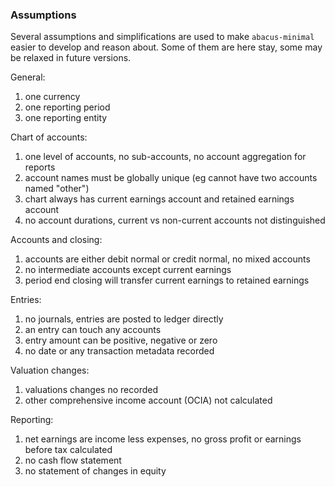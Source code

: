 ### Assumptions

Several assumptions and simplifications are used to make `abacus-minimal` easier to develop and reason about. Some of them are here stay, some may be relaxed in future versions.

General:

1. one currency
1. one reporting period
1. one reporting entity

Chart of accounts:

1. one level of accounts, no sub-accounts, no account aggregation for reports
1. account names must be globally unique (eg cannot have two accounts named "other")
1. chart always has current earnings account and retained earnings account
1. no account durations, current vs non-current accounts not distinguished

Accounts and closing:

1. accounts are either debit normal or credit normal, no mixed accounts
1. no intermediate accounts except current earnings
1. period end closing will transfer current earnings to retained earnings

Entries:

1. no journals, entries are posted to ledger directly
1. an entry can touch any accounts
1. entry amount can be positive, negative or zero
1. no date or any transaction metadata recorded

Valuation changes:

1. valuations changes no recorded
1. other comprehensive income account (OCIA) not calculated

Reporting:

1. net earnings are income less expenses, no gross profit or earnings before tax calculated
1. no cash flow statement
1. no statement of changes in equity
